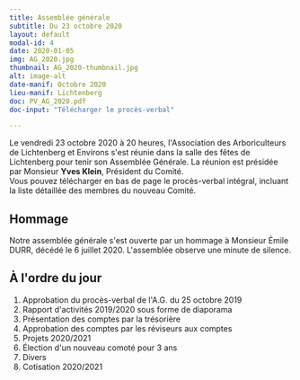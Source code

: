 ```yaml
---
title: Assemblée générale
subtitle: Du 23 octobre 2020
layout: default
modal-id: 4
date: 2020-01-05
img: AG_2020.jpg
thumbnail: AG_2020-thumbnail.jpg
alt: image-alt
date-manif: Octobre 2020
lieu-manif: Lichtenberg
doc: PV_AG_2020.pdf
doc-input: "Télécharger le procès-verbal"

---
```

Le vendredi 23 octobre 2020 à 20 heures, l'Association des Arboriculteurs de Lichtenberg et Environs s'est réunie dans la salle des fêtes de Lichtenberg pour tenir son Assemblée Générale. La réunion est présidée par Monsieur **Yves Klein**, Président du Comité.  
Vous pouvez télécharger en bas de page le procès-verbal intégral, incluant la liste détaillée des membres du nouveau Comité.

## Hommage ##
Notre assemblée générale s'est ouverte par un hommage à Monsieur Émile DURR, décédé le 6 juillet 2020. L'assemblée observe une minute de silence.  


## À l'ordre du jour ##

1. Approbation du procès-verbal de l'A.G. du 25 octobre 2019  
2. Rapport d'activités 2019/2020 sous forme de diaporama
3. Présentation des comptes par la trésorière
4. Approbation des comptes par les réviseurs aux comptes
5. Projets 2020/2021
6. Élection d'un nouveau comoté pour 3 ans
7. Divers
8. Cotisation 2020/2021



